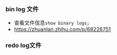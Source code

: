 ### bin log 文件
- 查看文件信息```show binary logs;```
- https://zhuanlan.zhihu.com/p/68226751
### redo log文件